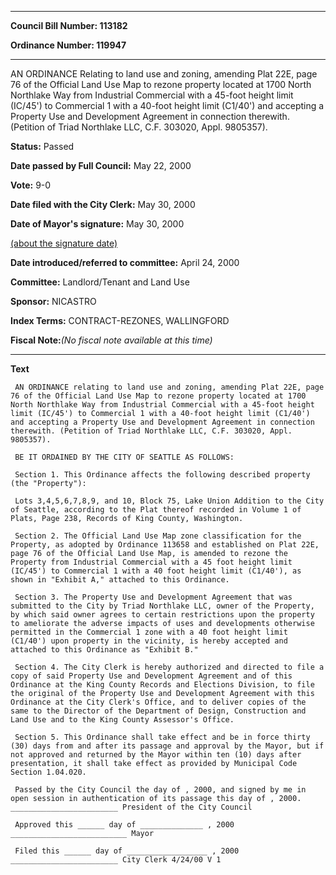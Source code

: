

********

**Council Bill Number: 113182**
   
**Ordinance Number: 119947**
********

 AN ORDINANCE Relating to land use and zoning, amending Plat 22E, page 76 of the Official Land Use Map to rezone property located at 1700 North Northlake Way from Industrial Commercial with a 45-foot height limit (IC/45') to Commercial 1 with a 40-foot height limit (C1/40') and accepting a Property Use and Development Agreement in connection therewith. (Petition of Triad Northlake LLC, C.F. 303020, Appl. 9805357).

**Status:** Passed
   
**Date passed by Full Council:** May 22, 2000
   
**Vote:** 9-0
   
**Date filed with the City Clerk:** May 30, 2000
   
**Date of Mayor's signature:** May 30, 2000
   
[(about the signature date)](/~public/approvaldate.htm)
   
   
   
**Date introduced/referred to committee:** April 24, 2000
   
**Committee:** Landlord/Tenant and Land Use
   
**Sponsor:** NICASTRO
   
   
**Index Terms:** CONTRACT-REZONES, WALLINGFORD

**Fiscal Note:**_(No fiscal note available at this time)_

********

**Text**
   
```
 AN ORDINANCE relating to land use and zoning, amending Plat 22E, page 76 of the Official Land Use Map to rezone property located at 1700 North Northlake Way from Industrial Commercial with a 45-foot height limit (IC/45') to Commercial 1 with a 40-foot height limit (C1/40') and accepting a Property Use and Development Agreement in connection therewith. (Petition of Triad Northlake LLC, C.F. 303020, Appl. 9805357).

 BE IT ORDAINED BY THE CITY OF SEATTLE AS FOLLOWS:

 Section 1. This Ordinance affects the following described property (the "Property"):

 Lots 3,4,5,6,7,8,9, and 10, Block 75, Lake Union Addition to the City of Seattle, according to the Plat thereof recorded in Volume 1 of Plats, Page 238, Records of King County, Washington.

 Section 2. The Official Land Use Map zone classification for the Property, as adopted by Ordinance 113658 and established on Plat 22E, page 76 of the Official Land Use Map, is amended to rezone the Property from Industrial Commercial with a 45 foot height limit (IC/45') to Commercial 1 with a 40 foot height limit (C1/40'), as shown in "Exhibit A," attached to this Ordinance.

 Section 3. The Property Use and Development Agreement that was submitted to the City by Triad Northlake LLC, owner of the Property, by which said owner agrees to certain restrictions upon the property to ameliorate the adverse impacts of uses and developments otherwise permitted in the Commercial 1 zone with a 40 foot height limit (C1/40') upon property in the vicinity, is hereby accepted and attached to this Ordinance as "Exhibit B."

 Section 4. The City Clerk is hereby authorized and directed to file a copy of said Property Use and Development Agreement and of this Ordinance at the King County Records and Elections Division, to file the original of the Property Use and Development Agreement with this Ordinance at the City Clerk's Office, and to deliver copies of the same to the Director of the Department of Design, Construction and Land Use and to the King County Assessor's Office.

 Section 5. This Ordinance shall take effect and be in force thirty (30) days from and after its passage and approval by the Mayor, but if not approved and returned by the Mayor within ten (10) days after presentation, it shall take effect as provided by Municipal Code Section 1.04.020.

 Passed by the City Council the day of , 2000, and signed by me in open session in authentication of its passage this day of , 2000. ________________________ President of the City Council

 Approved this ______ day of ______________ , 2000 __________________________ Mayor

 Filed this ______ day of __________________ , 2000 ________________________ City Clerk 4/24/00 V 1

```

